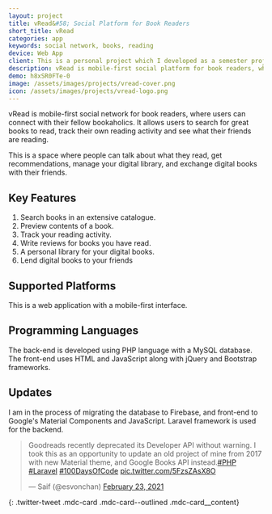 ```yaml
---
layout: project
title: vRead&#58; Social Platform for Book Readers
short_title: vRead
categories: app
keywords: social network, books, reading
device: Web App
client: This is a personal project which I developed as a semester project for the courses of Web Engineering and Human-Computer Interaction during my <a href="/resume/bese/">undergraduate studies</a> at NUST.
description: vRead is mobile-first social platform for book readers, where users can connect with their fellow bookaholics.
demo: h8xSR0FTe-0
image: /assets/images/projects/vread-cover.png
icon: /assets/images/projects/vread-logo.png
---
```


vRead is mobile-first social network for book readers, where users can connect with their fellow bookaholics. It allows
users to search for great books to read, track their own reading activity and see what their friends are reading.

This is a space where people can talk about what they read, get recommendations, manage your digital library, and
exchange digital books with their friends.

## Key Features

1. Search books in an extensive catalogue.
2. Preview contents of a book.
3. Track your reading activity.
4. Write reviews for books you have read.
5. A personal library for your digital books.
6. Lend digital books to your friends

## Supported Platforms
This is a web application with a mobile-first interface.

## Programming Languages
The back-end is developed using PHP language with a MySQL database. The front-end uses HTML and JavaScript along with jQuery and Bootstrap frameworks.

## Updates
I am in the process of migrating the database to Firebase, and front-end to Google's Material Components and JavaScript. Laravel framework is used for the backend.

> <p>Goodreads recently deprecated its Developer API without warning. I took this as an opportunity to update an old project of mine from 2017 with new Material theme, and Google Books API instead.<a href="https://twitter.com/hashtag/PHP?src=hash&amp;ref_src=twsrc%5Etfw">#PHP</a> <a href="https://twitter.com/hashtag/Laravel?src=hash&amp;ref_src=twsrc%5Etfw">#Laravel</a> <a href="https://twitter.com/hashtag/100DaysOfCode?src=hash&amp;ref_src=twsrc%5Etfw">#100DaysOfCode</a> <a href="https://t.co/5FzsZAsX8O">pic.twitter.com/5FzsZAsX8O</a></p>
> &mdash; Saif (@esvonchan) <a href="https://twitter.com/esvonchan/status/1364014802687959043?ref_src=twsrc%5Etfw">February 23, 2021</a>
{: .twitter-tweet .mdc-card .mdc-card--outlined .mdc-card__content}

<script async src="https://platform.twitter.com/widgets.js" charset="utf-8"></script>
